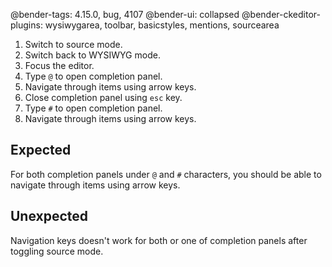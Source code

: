 @bender-tags: 4.15.0, bug, 4107
@bender-ui: collapsed
@bender-ckeditor-plugins: wysiwygarea, toolbar, basicstyles, mentions, sourcearea

1. Switch to source mode.
1. Switch back to WYSIWYG mode.
1. Focus the editor.
1. Type `@` to open completion panel.
1. Navigate through items using arrow keys.
1. Close completion panel using `esc` key.
1. Type `#` to open completion panel.
1. Navigate through items using arrow keys.

## Expected

For both completion panels under `@` and `#` characters, you should be able to navigate through items using arrow keys.

## Unexpected

Navigation keys doesn't work for both or one of completion panels after toggling source mode.
